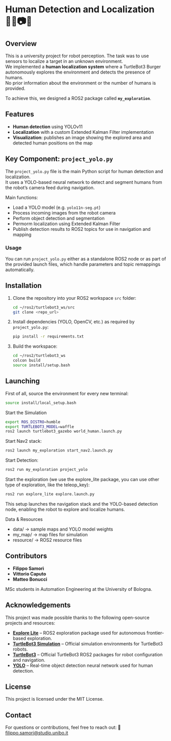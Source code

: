 # Human Detection and Localization 👨‍🦱📷🤖

## Overview

This is a university project for robot perception. The task was to use sensors to localize a target in an unknown environment.  
We implemented a **human localization system** where a TurtleBot3 Burger autonomously explores the environment and detects the presence of humans.  
No prior information about the environment or the number of humans is provided.  

To achieve this, we designed a ROS2 package called **`my_exploration`**.

## Features
- **Human detection** using YOLOv11  
- **Localization** with a custom Extended Kalman Filter implementation  
- **Visualization**: publishes an image showing the explored area and detected human positions on the map  

## Key Component: `project_yolo.py`

The `project_yolo.py` file is the main Python script for human detection and localization.  
It uses a YOLO-based neural network to detect and segment humans from the robot’s camera feed during navigation.  

Main functions:
- Load a YOLO model (e.g. `yolo11n-seg.pt`)
- Process incoming images from the robot camera
- Perform object detection and segmentation
- Permorm localization using Extended Kalman Filter
- Publish detection results to ROS2 topics for use in navigation and mapping

### Usage
You can run `project_yolo.py` either as a standalone ROS2 node or as part of the provided launch files, which handle parameters and topic remappings automatically.

## Installation
1. Clone the repository into your ROS2 workspace `src` folder:
   ```bash
   cd ~/ros2/turtlebot3_ws/src
   git clone <repo_url>
   ```
   
2. Install dependencies (YOLO, OpenCV, etc.) as required by `project_yolo.py`:
   ```bash
   pip install -r requirements.txt
   ```

3. Build the workspace:
   ```bash
   cd ~/ros2/turtlebot3_ws
   colcon build
   source install/setup.bash
   ```

## Launching

First of all, source the environment for every new terminal:
```bash
source install/local_setup.bash
```

Start the Simulation
```bash
export ROS_DISTRO=humble
export TURTLEBOT3_MODEL=waffle
ros2 launch turtlebot3_gazebo world_human.launch.py
```

Start Nav2 stack:
```bash
ros2 launch my_exploration start_nav2.launch.py
```

Start Detection:
```bash
ros2 run my_exploration project_yolo
```

Start the exploration (we use the explore_lite package, you can use other type of exploration, like the teleop_key):
```bash
ros2 run explore_lite explore.launch.py
```

This setup launches the navigation stack and the YOLO-based detection node, enabling the robot to explore and localize humans.

Data & Resources

- data/ → sample maps and YOLO model weights
- my_map/ → map files for simulation
- resource/ → ROS2 resource files

## Contributors

- **Filippo Samorì**  
- **Vittorio Caputo**  
- **Matteo Bonucci**  

MSc students in Automation Engineering at the University of Bologna.

## Acknowledgements

This project was made possible thanks to the following open-source projects and resources:

- **[Explore Lite](https://github.com/hrnr/m-explore)** – ROS2 exploration package used for autonomous frontier-based exploration.
- **[TurtleBot3 Simulation](https://github.com/ROBOTIS-GIT/turtlebot3_simulations)** – Official simulation environments for TurtleBot3 robots.
- **[TurtleBot3](https://github.com/ROBOTIS-GIT/turtlebot3)** – Official TurtleBot3 ROS2 packages for robot configuration and navigation.
- **[YOLO](https://github.com/ultralytics/ultralytics)** – Real-time object detection neural network used for human detection.
  
## License

This project is licensed under the MIT License.

## Contact

For questions or contributions, feel free to reach out:
📧 filippo.samori@studio.unibo.it
